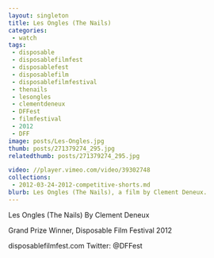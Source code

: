```yaml
---
layout: singleton
title: Les Ongles (The Nails)
categories:
 - watch
tags:
 - disposable
 - disposablefilmfest
 - disposablefest
 - disposablefilm
 - disposablefilmfestival
 - thenails
 - lesongles
 - clementdeneux
 - DFFest
 - filmfestival
 - 2012
 - DFF
image: posts/Les-Ongles.jpg
thumb: posts/271379274_295.jpg
relatedthumb: posts/271379274_295.jpg

video: //player.vimeo.com/video/39302748
collections:
 - 2012-03-24-2012-competitive-shorts.md
blurb: Les Ongles (The Nails), a film by Clement Deneux.
---
```


Les Ongles (The Nails)
By Clement Deneux

Grand Prize Winner, Disposable Film Festival 2012

disposablefilmfest.com
Twitter: @DFFest
